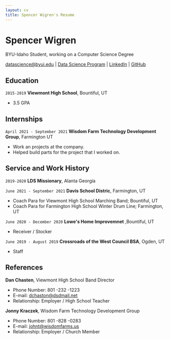 ```yaml
---
layout: cv
title: Spencer Wigren's Resume
---
```

# Spencer Wigren
BYU-Idaho Student, working on a Computer Science Degree

<div id="webaddress">
<a href="datascience@byui.edu">datascience@byui.edu</a>
| <a href="https://byuidatascience.github.io/development.html">Data Science Program</a>
| <a href="https://www.linkedin.com/groups/13537407/">LinkedIn</a>
| <a href="https://github.com/spencerwigren">GitHub</a>
</div>

<!-- https://www.monique.tech/the-art-of-markdown -->

## Education

`2015-2019`
__Viewmont High School__, Bountiful, UT

- 3.5 GPA

## Internships

`April 2021 - September 2021`
__Wisdom Farm Technology Development Group__, Farmington UT

- Work an projects at the company.
- Helped build parts for the project that I worked on.


## Service and Work History

`2019-2020`
__LDS Missionary__, Alanta Georgia

`June 2021 - September 2021`
__Davis School Distric__, Farmington, UT

- Coach Para for Viewmont High School Marching Band; Bountiful, UT
- Coach Para for Farmington High School Winter Drum Line; Farmington, UT

`June 2020 - December 2020`
__Lowe's Home Improvemnet__ ,Bountiful, UT

 - Receiver / Stocker

`June 2019 - August 2019`
__Crossroads of the West Council BSA__, Ogden, UT
- Staff 


## References

__Dan Chasten__, Viewmont High School Band Director
- Phone Number: 801 -232 -1223
- E-mail: dchaston@dsdmail.net
- Relationship: Employer / High School Teacher

__Jonny Kraczek__, Wisdom Farm Technology Development Group
- Phone Number: 801 -828 -0283
- E-mail: johnt@wisdomfarms.us
- Relationship: Employer / Church Member

<!-- ### Footer

Last updated: May 2013 -->


